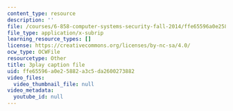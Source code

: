 ```yaml
---
content_type: resource
description: ''
file: /courses/6-858-computer-systems-security-fall-2014/ffe65596a0e25882a3c5da2600273882_XMEFdofERLI.vtt
file_type: application/x-subrip
learning_resource_types: []
license: https://creativecommons.org/licenses/by-nc-sa/4.0/
ocw_type: OCWFile
resourcetype: Other
title: 3play caption file
uid: ffe65596-a0e2-5882-a3c5-da2600273882
video_files:
  video_thumbnail_file: null
video_metadata:
  youtube_id: null
---
```

